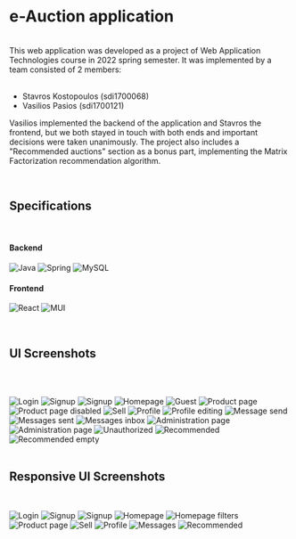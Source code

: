 
# e-Auction application
<br>
This web application was developed as a project of Web Application Technologies course in 2022 spring semester. It was implemented by a team consisted of 2 members:
<br>
<br>

- Stavros Kostopoulos (sdi1700068)
- Vasilios Pasios (sdi1700121)

Vasilios implemented the backend of the application and Stavros the frontend, but we both stayed in touch with both ends and important decisions were taken unanimously. The project also includes a "Recommended auctions" section as a bonus part, implementing the Matrix Factorization recommendation algorithm.

<br>

## Specifications
<br>


#### Backend

![Java](https://img.shields.io/badge/java-%23ED8B00.svg?style=for-the-badge&logo=java&logoColor=white) ![Spring](https://img.shields.io/badge/spring-%236DB33F.svg?style=for-the-badge&logo=spring&logoColor=white) ![MySQL](https://img.shields.io/badge/mysql-%2300f.svg?style=for-the-badge&logo=mysql&logoColor=white)

#### Frontend

![React](https://img.shields.io/badge/react-%2320232a.svg?style=for-the-badge&logo=react&logoColor=%2361DAFB) ![MUI](https://img.shields.io/badge/MUI-%230081CB.svg?style=for-the-badge&logo=mui&logoColor=white) 

<br>

## UI Screenshots

<br>
<br>

![Login](/UIscreenshots/SignIn.png "Login page")
![Signup](/UIscreenshots/SignUp.png "Signup page")
![Signup](/UIscreenshots/SignUp2.png "Signup page 2")
![Homepage](/UIscreenshots/Bids.png "Homepage")
![Guest](/UIscreenshots/Guest.png "Guest browsing")
![Product page](/UIscreenshots/ProductPage.png "Product page")
![Product page disabled](/UIscreenshots/ProductPageFail.png "Product page invalid bid")
![Sell](/UIscreenshots/Sell2.png "Sell page country autocomplete")
![Profile](/UIscreenshots/Profile.png "Profile page")
![Profile editing](/UIscreenshots/ProfileEdit.png "Profile editing page")
![Message send](/UIscreenshots/MessageSending.png "Message sending")
![Messages sent](/UIscreenshots/MessagesSent.png "Messages sent")
![Messages inbox](/UIscreenshots/MessagesInbox.png "Messages inbox")
![Administration page](/UIscreenshots/Admin1.png "Administration registration request page")
![Administration page](/UIscreenshots/Admin4.png "Administration delete user page")
![Unauthorized](/UIscreenshots/Unauthorized.png "Unauthorized")
![Recommended](/UIscreenshots/Recommended.png "Recommended items page (Matrix Factorization)")
![Recommended empty](/UIscreenshots/RecommendedEmpty.png "Recommended items page empty")
<br>
<br>


## Responsive UI Screenshots
<br>


![Login](/UIscreenshots/responsive/SignIn.png "Login page")
![Signup](/UIscreenshots/responsive/SignUp.png "Signup page")
![Signup](/UIscreenshots/responsive/SignUp2.png "Signup page")
![Homepage](/UIscreenshots/responsive/Bids.png "Homepage")
![Homepage filters](/UIscreenshots/responsive/Bids2.png "Homepage filters shown")
![Product page](/UIscreenshots/responsive/ProductPage.png "Product page")
![Sell](/UIscreenshots/responsive/Sell.png "Sell page country autocomplete")
![Profile](/UIscreenshots/responsive/Profile.png "Profile page")
![Messages](/UIscreenshots/responsive/Messages.png "Messages")
![Recommended](/UIscreenshots/responsive/Recommended.png "Recommended items page (Matrix Factorization)")






